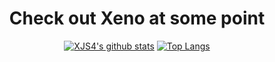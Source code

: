 <div align="center">
  <h1>Check out Xeno at some point</h1>

[![XJS4's github stats](https://github-readme-stats.vercel.app/api?username=XJS4&theme=dark&show_icons=true)](https://github.com/anuraghazra/github-readme-stats) [![Top Langs](https://github-readme-stats.vercel.app/api/top-langs/?username=XJS4&layout=compact&theme=dark)](https://github.com/anuraghazra/github-readme-stats)
   
</div>
</body>

